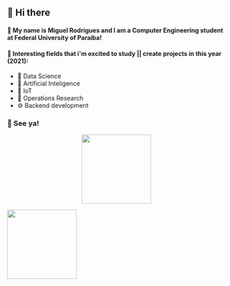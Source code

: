 ## 🖖 Hi there 

#### 🤖 My name is Miguel Rodrigues and I am a Computer Engineering student at Federal University of Paraiba!

#### 📖 Interesting fields that i'm excited to study || create projects in this year (2021):

* 🎲 Data Science
* 🧠 Artificial Inteligence
* 📡 IoT
* 🔗 Operations Research
* ⚙️ Backend development

### 👋 See ya!

<p align="center">
<a href="https://github.com/rodriguesms"}>
  <img height="160em" src="https://github-readme-stats.vercel.app/api?username=rodriguesms&theme=dracula&show_icons=true&include_all_commits=true&count_private=true" />
  <div />
  <img height="160em" src="https://github-readme-stats.vercel.app/api/top-langs/?username=rodriguesms&theme=dracula&layout=compact&langs_count=6" />
</a>
</p>
